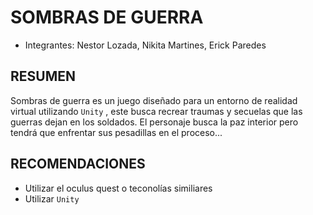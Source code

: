 # SOMBRAS DE GUERRA
* Integrantes: Nestor Lozada, Nikita Martines, Erick Paredes
## RESUMEN  
Sombras de guerra es un juego diseñado para un entorno de realidad virtual utilizando `Unity` , este busca recrear traumas y secuelas que las guerras dejan en los soldados. El personaje busca la paz interior pero tendrá que enfrentar sus pesadillas en el proceso...
## RECOMENDACIONES
* Utilizar el oculus quest o teconolías similiares
* Utilizar `Unity `
